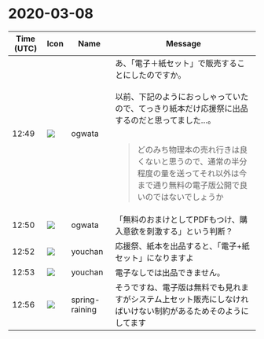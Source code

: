 # 2020-03-08

|Time (UTC)|Icon|Name|Message|
|---|---|---|---|
|12:49|![](https://avatars.slack-edge.com/2019-11-22/845042642576_070441337abaca9fb7b3_72.png)|ogwata|あ、「電子＋紙セット」で販売することにしたのですか。<br><br>以前、下記のようにおっしゃっていたので、てっきり紙本だけ応援祭に出品するのだと思ってました…。<br><br><blockquote>どのみち物理本の売れ行きは良くないと思うので、通常の半分程度の量を送ってそれ以外は今まで通り無料の電子版公開で良いのではないでしょうか</blockquote>|
|12:50|![](https://avatars.slack-edge.com/2019-11-22/845042642576_070441337abaca9fb7b3_72.png)|ogwata|「無料のおまけとしてPDFもつけ、購入意欲を刺激する」という判断？|
|12:52|![](https://secure.gravatar.com/avatar/b54abc5e7463fe6470c379e97e3f2477.jpg?s=72&d=https%3A%2F%2Fa.slack-edge.com%2Fdf10d%2Fimg%2Favatars%2Fava_0024-72.png)|youchan|応援祭、紙本を出品すると、「電子+紙セット」になりますよ|
|12:53|![](https://secure.gravatar.com/avatar/b54abc5e7463fe6470c379e97e3f2477.jpg?s=72&d=https%3A%2F%2Fa.slack-edge.com%2Fdf10d%2Fimg%2Favatars%2Fava_0024-72.png)|youchan|電子なしでは出品できません。|
|12:56|![](https://secure.gravatar.com/avatar/1ac180f0868137292905c311b5fff781.jpg?s=72&d=https%3A%2F%2Fa.slack-edge.com%2Fdf10d%2Fimg%2Favatars%2Fava_0021-72.png)|spring-raining|そうですね、電子版は無料でも見れますがシステム上セット販売にしなければいけない制約があるためそのようにしてます|
